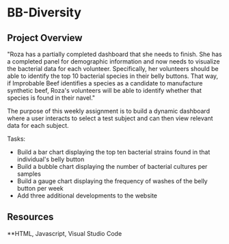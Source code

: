 # BB-Diversity

## Project Overview

"Roza has a partially completed dashboard that she needs to finish. She has a completed panel for demographic information and now needs to visualize the bacterial data for each volunteer. Specifically, her volunteers should be able to identify the top 10 bacterial species in their belly buttons. That way, if Improbable Beef identifies a species as a candidate to manufacture synthetic beef, Roza's volunteers will be able to identify whether that species is found in their navel."

The purpose of this weekly assignment is to build a dynamic dashboard where a user interacts to select a test subject and can then view relevant data for each subject. 

Tasks:
* Build a bar chart displaying the top ten bacterial strains found in that individual's belly button
* Build a bubble chart displaying the number of bacterial cultures per samples
* Build a gauge chart displaying the frequency of washes of the belly button per week
* Add three additional developments to the website

## Resources

**HTML, Javascript, Visual Studio Code
